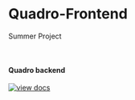 # Quadro-Frontend

Summer Project 

<br>

#### Quadro backend

[![view docs](https://img.shields.io/badge/docs-view%20API%20documentation-orange.svg)](https://documenter.getpostman.com/view/6334076/S1a1bUuq?version=latest)

<br>
<!-- 
#### Directions to run
Run the following commands 

```bash

# To install dependencies
$ npm i

# To start the server
$ node api

``` -->
<!-- 
<br>

#### Environment variables in `.env`

| Variable | Description |
|:--------:|:------------:|
| EMAIL | Email |
| EMAIL_PW | Password |
| SECRET | JWT secret |
| SALT | Hash salt |
| MONGO_URI | MongoDB URI |
| CLOUD_NAME | Cloudinary DB details |
| API_KEY | API Key for Cloudinary |
| API_SECRET | API secret for Cloudinary |

<br> -->

<!-- #### Contributors

<a href="https://github.com/pm-sharma/Quadro-Frontend/graphs/contributors">
  <img src="https://contributors-img.firebaseapp.com/image?repo=pm-sharma/Quadro-Frontend" />
</a> -->
